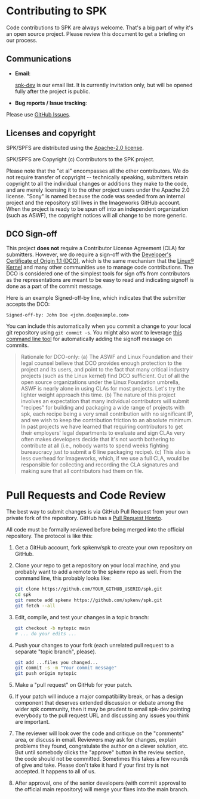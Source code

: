 <!-- Copyright (c) Contributors to the SPK project.. -->
<!-- SPDX-License-Identifier: Apache-2.0 -->
<!-- https://github.com/spkenv/spk -->

# Contributing to SPK

Code contributions to SPK are always welcome. That's a big part of why it's
an open source project. Please review this document to get a briefing on our
process.

## Communications

* **Email**:

  [spk-dev](https://groups.google.com/g/spk-dev) is our email list. It is
  currently invitation only, but will be opened fully after the project is
  public.

* **Bug reports / Issue tracking**:

Please use [GitHub Issues](https://github.com/spkenv/spk/issues).

## Licenses and copyright

SPK/SPFS are distributed using the [Apache-2.0 license](LICENSE.txt).

SPK/SPFS are Copyright (c) Contributors to the SPK project.

Please note that the "et al" encompasses all the other contributors. We do
not require transfer of copyright -- technically speaking, submitters retain
copyright to all the individual changes or additions they make to the code,
and are merely licensing it to the other project users under the Apache 2.0
license.  "Sony" is named because the code was seeded from an internal
project and the repository still lives in the Imageworks GitHub account.
When the project is ready to be spun off into an independent organization
(such as ASWF), the copyright notices will all change to be more generic.

## DCO Sign-off

This project **does not** require a Contributor License Agreement (CLA)
for submitters. However, we do require a sign-off with the [Developer's Certificate of Origin 1.1
(DCO)](https://developercertificate.org/), which is the same mechanism that
the [Linux®
Kernel](https://git.kernel.org/pub/scm/linux/kernel/git/torvalds/linux.git/tree/Documentation/process/submitting-patches.rst#n416)
and many other communities use to manage code contributions. The DCO is
considered one of the simplest tools for sign offs from contributors as the
representations are meant to be easy to read and indicating signoff is done
as a part of the commit message.

Here is an example Signed-off-by line, which indicates that the submitter
accepts the DCO:

`Signed-off-by: John Doe <john.doe@example.com>`

You can include this automatically when you commit a change to your local
git repository using `git commit -s`. You might also want to leverage [this
command line tool](https://github.com/coderanger/dco) for automatically
adding the signoff message on commits.

> Rationale for DCO-only: (a) The ASWF and Linux Foundation and their legal
counsel believe that DCO provides enough protection to the project and its
users, and point to the fact that many critical industry projects (such as
the Linux kernel) find DCO sufficient. Out of all the open source
organizations under the Linux Foundation umbrella, ASWF is nearly alone in
using CLAs for most projects. Let's try the lighter weight approach this
time. (b) The nature of this project involves an expectation that many
individual contributors will submit "recipes" for building and packaging a
wide range of projects with spk, each recipe being a very small contribution
with no significant IP, and we wish to keep the contribution friction to an
absolute minimum. In past projects we have learned that requiring
contributors to get their employers' legal departments to evaluate and sign
CLAs very often makes developers decide that it's not worth bothering to
contribute at all (i.e., nobody wants to spend weeks fighting bureaucracy
just to submit a 6 line packaging recipe). (c) This also is less overhead
for Imageworks, which, if we use a full CLA, would be responsible for
collecting and recording the CLA signatures and making sure that all
contributors had them on file.

# Pull Requests and Code Review

The best way to submit changes is via GitHub Pull Request from your own
private fork of the repository. GitHub has a [Pull Request
Howto](https://help.github.com/articles/using-pull-requests/).

All code must be formally reviewed before being merged into the official
repository. The protocol is like this:

1. Get a GitHub account, fork spkenv/spk to create your
own repository on GitHub.

1. Clone your repo to get a repository on your local machine, and you
   probably want to add a remote to the spkenv repo as well. From the
   command line, this probably looks like:

   ```sh
   git clone https://github.com/YOUR_GITHUB_USERID/spk.git
   cd spk
   git remote add spkenv https://github.com/spkenv/spk.git
   git fetch --all
   ```

1. Edit, compile, and test your changes in a topic branch:

   ```sh
   git checkout -b mytopic main
   # ... do your edits ...
   ```

1. Push your changes to your fork (each unrelated pull request to a separate "topic branch", please).

   ```sh
   git add ...files you changed...
   git commit -s -m "Your commit message"
   git push origin mytopic
   ```

1. Make a "pull request" on GitHub for your patch.

1. If your patch will induce a major compatibility break, or has a design
component that deserves extended discussion or debate among the wider spk
community, then it may be prudent to email spk-dev pointing everybody to
the pull request URL and discussing any issues you think are important.

1. The reviewer will look over the code and critique on the "comments" area,
or discuss in email. Reviewers may ask for changes, explain problems they
found, congratulate the author on a clever solution, etc. But until somebody
clicks the "approve" button in the review section, the code should not be
committed. Sometimes this takes a few rounds of give and take. Please don't
take it hard if your first try is not accepted. It happens to all of us.

1. After approval, one of the senior developers (with commit approval to the
official main repository) will merge your fixes into the main branch.
